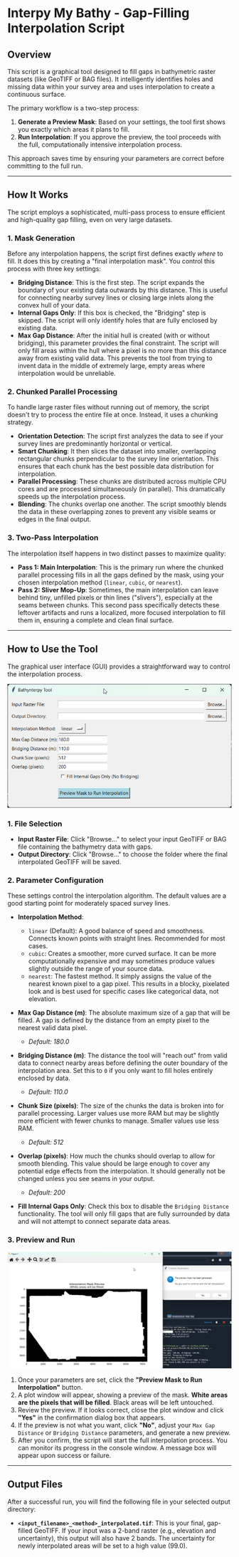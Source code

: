 # Interpy My Bathy - Gap-Filling Interpolation Script

## Overview

This script is a graphical tool designed to fill gaps in bathymetric raster datasets (like GeoTIFF or BAG files). It intelligently identifies holes and missing data within your survey area and uses interpolation to create a continuous surface.

The primary workflow is a two-step process:
1.  **Generate a Preview Mask**: Based on your settings, the tool first shows you exactly which areas it plans to fill.
2.  **Run Interpolation**: If you approve the preview, the tool proceeds with the full, computationally intensive interpolation process.

This approach saves time by ensuring your parameters are correct before committing to the full run.

---

## How It Works

The script employs a sophisticated, multi-pass process to ensure efficient and high-quality gap filling, even on very large datasets.

### 1. Mask Generation

Before any interpolation happens, the script first defines exactly *where* to fill. It does this by creating a "final interpolation mask". You control this process with three key settings:

* **Bridging Distance**: This is the first step. The script expands the boundary of your existing data outwards by this distance. This is useful for connecting nearby survey lines or closing large inlets along the convex hull of your data.
* **Internal Gaps Only**: If this box is checked, the "Bridging" step is skipped. The script will only identify holes that are fully enclosed by existing data.
* **Max Gap Distance**: After the initial hull is created (with or without bridging), this parameter provides the final constraint. The script will only fill areas within the hull where a pixel is no more than this distance away from existing valid data. This prevents the tool from trying to invent data in the middle of extremely large, empty areas where interpolation would be unreliable.

### 2. Chunked Parallel Processing

To handle large raster files without running out of memory, the script doesn't try to process the entire file at once. Instead, it uses a chunking strategy.

* **Orientation Detection**: The script first analyzes the data to see if your survey lines are predominantly horizontal or vertical.
* **Smart Chunking**: It then slices the dataset into smaller, overlapping rectangular chunks perpendicular to the survey line orientation. This ensures that each chunk has the best possible data distribution for interpolation.
* **Parallel Processing**: These chunks are distributed across multiple CPU cores and are processed simultaneously (in parallel). This dramatically speeds up the interpolation process.
* **Blending**: The chunks overlap one another. The script smoothly blends the data in these overlapping zones to prevent any visible seams or edges in the final output.

### 3. Two-Pass Interpolation

The interpolation itself happens in two distinct passes to maximize quality:

* **Pass 1: Main Interpolation**: This is the primary run where the chunked parallel processing fills in all the gaps defined by the mask, using your chosen interpolation method (`linear`, `cubic`, or `nearest`).
* **Pass 2: Sliver Mop-Up**: Sometimes, the main interpolation can leave behind tiny, unfilled pixels or thin lines ("slivers"), especially at the seams between chunks. This second pass specifically detects these leftover artifacts and runs a localized, more focused interpolation to fill them in, ensuring a complete and clean final surface.

---

## How to Use the Tool

The graphical user interface (GUI) provides a straightforward way to control the interpolation process.

![image](bathynterpy.png)


### 1. File Selection
* **Input Raster File**: Click "Browse..." to select your input GeoTIFF or BAG file containing the bathymetry data with gaps.
* **Output Directory**: Click "Browse..." to choose the folder where the final interpolated GeoTIFF will be saved.

### 2. Parameter Configuration

These settings control the interpolation algorithm. The default values are a good starting point for moderately spaced survey lines.

* **Interpolation Method**:
    * `linear` (Default): A good balance of speed and smoothness. Connects known points with straight lines. Recommended for most cases.
    * `cubic`: Creates a smoother, more curved surface. It can be more computationally expensive and may sometimes produce values slightly outside the range of your source data.
    * `nearest`: The fastest method. It simply assigns the value of the nearest known pixel to a gap pixel. This results in a blocky, pixelated look and is best used for specific cases like categorical data, not elevation.

* **Max Gap Distance (m)**: The absolute maximum size of a gap that will be filled. A gap is defined by the distance from an empty pixel to the nearest valid data pixel.
    * *Default: 180.0*

* **Bridging Distance (m)**: The distance the tool will "reach out" from valid data to connect nearby areas before defining the outer boundary of the interpolation area. Set this to `0` if you only want to fill holes entirely enclosed by data.
    * *Default: 110.0*

* **Chunk Size (pixels)**: The size of the chunks the data is broken into for parallel processing. Larger values use more RAM but may be slightly more efficient with fewer chunks to manage. Smaller values use less RAM.
    * *Default: 512*

* **Overlap (pixels)**: How much the chunks should overlap to allow for smooth blending. This value should be large enough to cover any potential edge effects from the interpolation. It should generally not be changed unless you see seams in your output.
    * *Default: 200*

* **Fill Internal Gaps Only**: Check this box to disable the `Bridging Distance` functionality. The tool will only fill gaps that are fully surrounded by data and will not attempt to connect separate data areas.

### 3. Preview and Run
![image](bathynterpy_preview.png)
1.  Once your parameters are set, click the **"Preview Mask to Run Interpolation"** button.
2.  A plot window will appear, showing a preview of the mask. **White areas are the pixels that will be filled**. Black areas will be left untouched.
3.  Review the preview. If it looks correct, close the plot window and click **"Yes"** in the confirmation dialog box that appears.
4.  If the preview is not what you want, click **"No"**, adjust your `Max Gap Distance` or `Bridging Distance` parameters, and generate a new preview.
5.  After you confirm, the script will start the full interpolation process. You can monitor its progress in the console window. A message box will appear upon success or failure.

---

## Output Files

After a successful run, you will find the following file in your selected output directory:

* **`<input_filename>_<method>_interpolated.tif`**: This is your final, gap-filled GeoTIFF. If your input was a 2-band raster (e.g., elevation and uncertainty), this output will also have 2 bands. The uncertainty for newly interpolated areas will be set to a high value (99.0).

